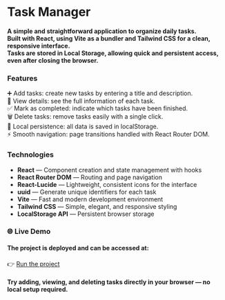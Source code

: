 # Task Manager  
  
**A simple and straightforward application to organize daily tasks.**  
**Built with React, using Vite as a bundler and Tailwind CSS for a clean, responsive interface.**  
**Tasks are stored in Local Storage, allowing quick and persistent access, even after closing the browser.**  

### Features
➕ Add tasks: create new tasks by entering a title and description.  
👀 View details: see the full information of each task.  
✅ Mark as completed: indicate which tasks have been finished.  
🗑️ Delete tasks: remove tasks easily with a single click.  
💾 Local persistence: all data is saved in localStorage.  
⚡ Smooth navigation: page transitions handled with React Router DOM.  
  
### Technologies
- **React** — Component creation and state management with hooks  
- **React Router DOM** — Routing and page navigation  
- **React-Lucide** — Lightweight, consistent icons for the interface  
- **uuid** — Generate unique identifiers for each task  
- **Vite** — Fast and modern development environment  
- **Tailwind CSS** — Simple, elegant, and responsive styling  
- **LocalStorage API** — Persistent browser storage  
  
### 🌐 Live Demo
#### The project is deployed and can be accessed at:  
👉 [Run the project](https://task-manager-git-main-themyus-projects.vercel.app)  
  
#### Try adding, viewing, and deleting tasks directly in your browser — no local setup required.

